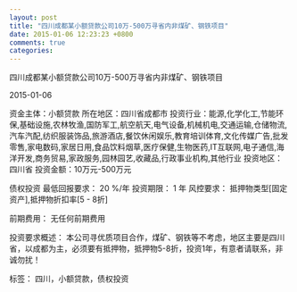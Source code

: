 ```yaml
---
layout: post
title: "四川成都某小额贷款公司10万-500万寻省内非煤矿、钢铁项目"
date: 2015-01-06 12:23:23 +0800
comments: true
categories: 
---
```

四川成都某小额贷款公司10万-500万寻省内非煤矿、钢铁项目



2015-01-06

资金主体：小额贷款
所在地区：四川省成都市
投资行业：能源,化学化工,节能环保,基础设施,农林牧渔,国防军工,航空航天,电气设备,机械机电,交通运输,仓储物流,汽车汽配,纺织服装饰品,旅游酒店,餐饮休闲娱乐,教育培训体育,文化传媒广告,批发零售,家电数码,家居日用,食品饮料烟草,医疗保健,生物医药,IT互联网,电子通信,海洋开发,商务贸易,家政服务,园林园艺,收藏品,行政事业机构,其他行业
投资地区：四川省
投资金额：10万元-500万元

债权投资
最低回报要求：
                            20 %/年
                                                                                投资期限：
                            1 年
                                                                                                                                        风控要求：
                            抵押物类型[固定资产],抵押物折扣率[5 - 8折]

前期费用：
无任何前期费用

投资要求概述：
本公司寻优质项目合作，煤矿、钢铁等不考虑，地区主要是四川省，以成都为主，必须要有抵押物，抵押物5-8折，投资1年，有意者请联系，非诚勿扰！

标签：
四川，小额贷款，债权投资

